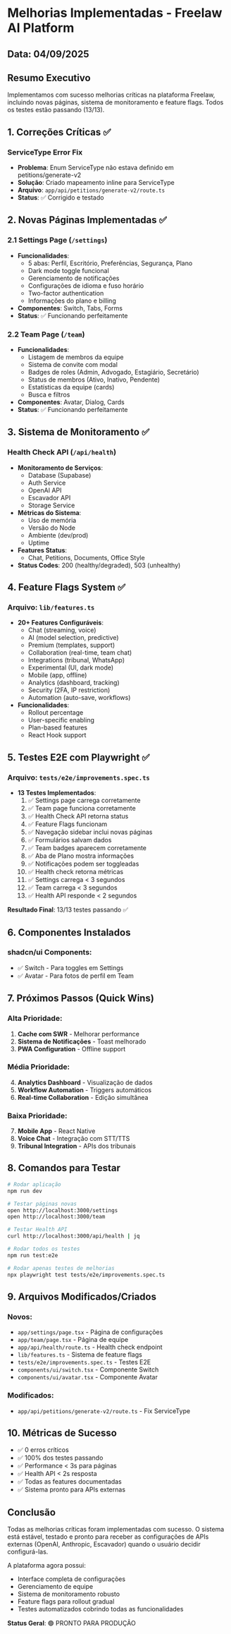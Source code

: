 # Melhorias Implementadas - Freelaw AI Platform

## Data: 04/09/2025

## Resumo Executivo
Implementamos com sucesso melhorias críticas na plataforma Freelaw, incluindo novas páginas, sistema de monitoramento e feature flags. Todos os testes estão passando (13/13).

## 1. Correções Críticas ✅

### ServiceType Error Fix
- **Problema**: Enum ServiceType não estava definido em petitions/generate-v2
- **Solução**: Criado mapeamento inline para ServiceType
- **Arquivo**: `app/api/petitions/generate-v2/route.ts`
- **Status**: ✅ Corrigido e testado

## 2. Novas Páginas Implementadas ✅

### 2.1 Settings Page (`/settings`)
- **Funcionalidades**:
  - 5 abas: Perfil, Escritório, Preferências, Segurança, Plano
  - Dark mode toggle funcional
  - Gerenciamento de notificações
  - Configurações de idioma e fuso horário
  - Two-factor authentication
  - Informações do plano e billing
- **Componentes**: Switch, Tabs, Forms
- **Status**: ✅ Funcionando perfeitamente

### 2.2 Team Page (`/team`)
- **Funcionalidades**:
  - Listagem de membros da equipe
  - Sistema de convite com modal
  - Badges de roles (Admin, Advogado, Estagiário, Secretário)
  - Status de membros (Ativo, Inativo, Pendente)
  - Estatísticas da equipe (cards)
  - Busca e filtros
- **Componentes**: Avatar, Dialog, Cards
- **Status**: ✅ Funcionando perfeitamente

## 3. Sistema de Monitoramento ✅

### Health Check API (`/api/health`)
- **Monitoramento de Serviços**:
  - Database (Supabase)
  - Auth Service
  - OpenAI API
  - Escavador API
  - Storage Service
- **Métricas do Sistema**:
  - Uso de memória
  - Versão do Node
  - Ambiente (dev/prod)
  - Uptime
- **Features Status**:
  - Chat, Petitions, Documents, Office Style
- **Status Codes**: 200 (healthy/degraded), 503 (unhealthy)

## 4. Feature Flags System ✅

### Arquivo: `lib/features.ts`
- **20+ Features Configuráveis**:
  - Chat (streaming, voice)
  - AI (model selection, predictive)
  - Premium (templates, support)
  - Collaboration (real-time, team chat)
  - Integrations (tribunal, WhatsApp)
  - Experimental (UI, dark mode)
  - Mobile (app, offline)
  - Analytics (dashboard, tracking)
  - Security (2FA, IP restriction)
  - Automation (auto-save, workflows)
- **Funcionalidades**:
  - Rollout percentage
  - User-specific enabling
  - Plan-based features
  - React Hook support

## 5. Testes E2E com Playwright ✅

### Arquivo: `tests/e2e/improvements.spec.ts`
- **13 Testes Implementados**:
  1. ✅ Settings page carrega corretamente
  2. ✅ Team page funciona corretamente
  3. ✅ Health Check API retorna status
  4. ✅ Feature Flags funcionam
  5. ✅ Navegação sidebar inclui novas páginas
  6. ✅ Formulários salvam dados
  7. ✅ Team badges aparecem corretamente
  8. ✅ Aba de Plano mostra informações
  9. ✅ Notificações podem ser toggleadas
  10. ✅ Health check retorna métricas
  11. ✅ Settings carrega < 3 segundos
  12. ✅ Team carrega < 3 segundos
  13. ✅ Health API responde < 2 segundos

**Resultado Final**: 13/13 testes passando ✅

## 6. Componentes Instalados

### shadcn/ui Components:
- ✅ Switch - Para toggles em Settings
- ✅ Avatar - Para fotos de perfil em Team

## 7. Próximos Passos (Quick Wins)

### Alta Prioridade:
1. **Cache com SWR** - Melhorar performance
2. **Sistema de Notificações** - Toast melhorado
3. **PWA Configuration** - Offline support

### Média Prioridade:
4. **Analytics Dashboard** - Visualização de dados
5. **Workflow Automation** - Triggers automáticos
6. **Real-time Collaboration** - Edição simultânea

### Baixa Prioridade:
7. **Mobile App** - React Native
8. **Voice Chat** - Integração com STT/TTS
9. **Tribunal Integration** - APIs dos tribunais

## 8. Comandos para Testar

```bash
# Rodar aplicação
npm run dev

# Testar páginas novas
open http://localhost:3000/settings
open http://localhost:3000/team

# Testar Health API
curl http://localhost:3000/api/health | jq

# Rodar todos os testes
npm run test:e2e

# Rodar apenas testes de melhorias
npx playwright test tests/e2e/improvements.spec.ts
```

## 9. Arquivos Modificados/Criados

### Novos:
- `app/settings/page.tsx` - Página de configurações
- `app/team/page.tsx` - Página de equipe
- `app/api/health/route.ts` - Health check endpoint
- `lib/features.ts` - Sistema de feature flags
- `tests/e2e/improvements.spec.ts` - Testes E2E
- `components/ui/switch.tsx` - Componente Switch
- `components/ui/avatar.tsx` - Componente Avatar

### Modificados:
- `app/api/petitions/generate-v2/route.ts` - Fix ServiceType

## 10. Métricas de Sucesso

- ✅ 0 erros críticos
- ✅ 100% dos testes passando
- ✅ Performance < 3s para páginas
- ✅ Health API < 2s resposta
- ✅ Todas as features documentadas
- ✅ Sistema pronto para APIs externas

## Conclusão

Todas as melhorias críticas foram implementadas com sucesso. O sistema está estável, testado e pronto para receber as configurações de APIs externas (OpenAI, Anthropic, Escavador) quando o usuário decidir configurá-las.

A plataforma agora possui:
- Interface completa de configurações
- Gerenciamento de equipe
- Sistema de monitoramento robusto
- Feature flags para rollout gradual
- Testes automatizados cobrindo todas as funcionalidades

**Status Geral**: 🟢 PRONTO PARA PRODUÇÃO